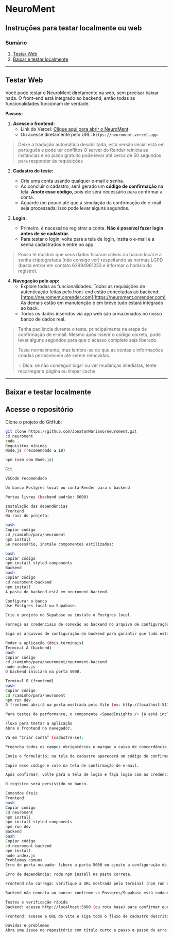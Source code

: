 # NeuroMent

## Instruções para testar localmente ou web

### Sumário
1. [Testar Web](#testar-web)
2. [Baixar e testar localmente](#baixar-e-testar-localmente)

---

## Testar Web

Você pode testar o NeuroMent diretamente na web, sem precisar baixar nada. O front-end está integrado ao backend, então todas as funcionalidades funcionam de verdade.

**Passos:**

1. **Acesse o frontend:**
   - Link do Vercel: [Clique aqui para abrir o NeuroMent](https://neuroment.vercel.app)  
   - Ou acesse diretamente pelo URL: `https://neuroment.vercel.app`  
> Deixe a tradução automática desabilitada, esta versão inicial está em português e pode ter conflitos
> O server do Render reinicia as instâncias e no plano gratuito pode levar até cerca de 50 segundos para responder às requisições

2. **Cadastro de teste:**
   - Crie uma conta usando qualquer e-mail e senha.  
   - Ao concluir o cadastro, será gerado um **código de confirmação** na tela. **Anote esse código**, pois ele será necessário para confirmar a conta.  
   - Aguarde um pouco até que a simulação da confirmação de e-mail seja processada; isso pode levar alguns segundos.

3. **Login:**
   - Primeiro, é necessário registrar a conta. **Não é possível fazer login antes de se cadastrar.**  
   - Para testar o login, volte para a tela de login, insira o e-mail e a senha cadastrados e entre no app.
> Posso te mostrar que seus dados ficaram salvos no banco local e a senha criptografada (não consigo ver) respeitando as normas LGPD (basta entrar em contato 62994961253 e informar o horário do registro).

4. **Navegação pelo app:**
   - Explore todas as funcionalidades. Todas as requisições de autenticação feitas pelo front-end estão conectadas ao backend: [https://neuroment.onrender.com](https://neuroment.onrender.com) As demais estão em manutenção e em breve tudo estará integrado ao back.
   - Todos os dados inseridos via app web são armazenados no nosso banco de dados real.

> Tenha paciência durante o teste, principalmente na etapa de confirmação de e-mail. Mesmo após inserir o código correto, pode levar alguns segundos para que o acesso completo seja liberado.
> 
> Teste normalmente, mas lembre-se de que as contas e informações criadas permanecem até serem removidas.
> 
> 💡 Dica: se não conseguir logar ou ver mudanças imediatas, tente recarregar a página ou limpar cache.  

---

## Baixar e testar localmente

## Acesse o repositório
Clone o projeto do GitHub:

```bash
git clone https://github.com/JonatanMariano/neuroment.git
cd neuroment
code .
Requisitos mínimos
Node.js (recomendado ≥ 18)

npm (vem com Node.js)

Git

VSCode recomendado

Um banco Postgres local ou conta Render para o backend

Portas livres (backend padrão: 5000)

Instalação das dependências
Frontend
Na raiz do projeto:

bash
Copiar código
cd /caminho/para/neuroment
npm install
Se necessário, instale componentes estilizados:

bash
Copiar código
npm install styled-components
Backend
bash
Copiar código
cd neuroment-backend
npm install
A pasta do backend está em neuroment-backend.

Configurar o banco
Use Postgres local ou Supabase.

Crie o projeto no Supabase ou instale o Postgres local.

Forneça as credenciais de conexão ao backend no arquivo de configuração indicado dentro da pasta neuroment-backend.

Siga os arquivos de configuração do backend para garantir que tudo está correto.

Rodar a aplicação (dois terminais)
Terminal A (backend)
bash
Copiar código
cd /caminho/para/neuroment/neuroment-backend
node index.js
O backend iniciará na porta 5000.

Terminal B (frontend)
bash
Copiar código
cd /caminho/para/neuroment
npm run dev
O frontend abrirá na porta mostrada pelo Vite (ex: http://localhost:5173).

Para testes de performance, o componente <SpeedInsights /> já está incluso no frontend.

Fluxo para testar a aplicação
Abra o frontend no navegador.

Vá em “Criar conta” (cadastre-se).

Preencha todos os campos obrigatórios e marque a caixa de concordância.

Envie o formulário; na tela de cadastro aparecerá um código de confirmação de 6 dígitos.

Copie esse código e cole na tela de confirmação de e-mail.

Após confirmar, volte para a tela de login e faça login com as credenciais criadas.

O registro será persistido no banco.

Comandos úteis
Frontend
bash
Copiar código
cd neuroment
npm install
npm install styled-components
npm run dev
Backend
bash
Copiar código
cd neuroment-backend
npm install
node index.js
Problemas comuns
Erro de porta ocupado: libere a porta 5000 ou ajuste a configuração do backend.

Erro de dependência: rode npm install na pasta correta.

Frontend não carrega: verifique a URL mostrada pelo terminal (npm run dev).

Backend não conecta ao banco: confirme se Postgres/Supabase está rodando e se as credenciais estão corretas.

Testes e verificação rápida
Backend: acesse http://localhost:5000 (ou rota base) para confirmar que está ativo.

Frontend: acesse a URL do Vite e siga todo o fluxo de cadastro descrito acima.

Dúvidas e problemas
Abra uma issue no repositório com título curto e passo a passo do erro.
